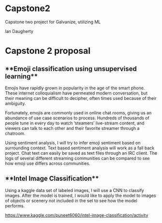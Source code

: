 # Capstone2
Capstone two project for Galvanize, utilizing ML

Ian Daugherty
<h1>Capstone 2 proposal</h1>


<h2>**Emoji classification using unsupervised learning**</h2>

Emojis have rapidly grown in popularity in the age of the smart phone. These internet colloquialism have permeated modern conversation, but their meaning can be difficult to decipher, often times used because of their ambiguity. 

Fortunately, emojis are commonly used in online chat rooms, giving us an abundance of use case scenarios to process. Hundreds of thousands of people tune in every day to watch ‘steamers’ live-stream content, and viewers can talk to each other and their favorite streamer through a chatroom.

Using sentiment analysis, I will try to infer emoji sentiment based on surrounding context. Text based sentiment analysis will work as a fall back project. Chat text can easily be saved as text files through an IRC client. The logs of several different streaming communities can be compared to see how emoji use differs across communities. 

<h2>**Intel Image Classification**</h2>

Using a kaggle data set of labeled images, I will use a CNN to classify images. After the model is trained, I would like to apply the model to images of objects or scenery not included in the set to see how the model performs. 

https://www.kaggle.com/puneet6060/intel-image-classification/activity
